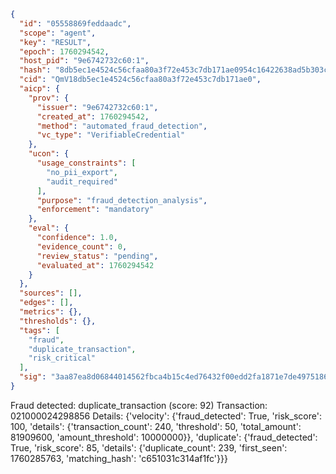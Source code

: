 ```json
{
  "id": "05558869feddaadc",
  "scope": "agent",
  "key": "RESULT",
  "epoch": 1760294542,
  "host_pid": "9e6742732c60:1",
  "hash": "8db5ec1e4524c56cfaa80a3f72e453c7db171ae0954c16422638ad5b303caa09",
  "cid": "QmV18db5ec1e4524c56cfaa80a3f72e453c7db171ae0",
  "aicp": {
    "prov": {
      "issuer": "9e6742732c60:1",
      "created_at": 1760294542,
      "method": "automated_fraud_detection",
      "vc_type": "VerifiableCredential"
    },
    "ucon": {
      "usage_constraints": [
        "no_pii_export",
        "audit_required"
      ],
      "purpose": "fraud_detection_analysis",
      "enforcement": "mandatory"
    },
    "eval": {
      "confidence": 1.0,
      "evidence_count": 0,
      "review_status": "pending",
      "evaluated_at": 1760294542
    }
  },
  "sources": [],
  "edges": [],
  "metrics": {},
  "thresholds": {},
  "tags": [
    "fraud",
    "duplicate_transaction",
    "risk_critical"
  ],
  "sig": "3aa87ea8d06844014562fbca4b15c4ed76432f00edd2fa1871e7de4975186aec"
}
```

Fraud detected: duplicate_transaction (score: 92)
Transaction: 021000024298856
Details: {'velocity': {'fraud_detected': True, 'risk_score': 100, 'details': {'transaction_count': 240, 'threshold': 50, 'total_amount': 81909600, 'amount_threshold': 10000000}}, 'duplicate': {'fraud_detected': True, 'risk_score': 85, 'details': {'duplicate_count': 239, 'first_seen': 1760285763, 'matching_hash': 'c651031c314af1fc'}}}
